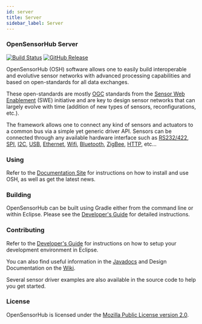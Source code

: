 ```yaml
---
id: server
title: Server
sidebar_label: Server
---
```


### OpenSensorHub Server

[![Build Status](https://travis-ci.org/opensensorhub/osh-core.svg?branch=master)](https://travis-ci.org/opensensorhub/osh-core)
[![GitHub Release](https://img.shields.io/github/release/opensensorhub/osh-core.svg)](https://github.com/opensensorhub/osh-core/releases/latest)

OpenSensorHub (OSH) software allows one to easily build interoperable and evolutive sensor networks with advanced processing capabilities and based on open-standards for all data exchanges. 

These open-standards are mostly [OGC](http://www.opengeospatial.org) standards from the [Sensor Web Enablement](http://www.opengeospatial.org/projects/groups/sensorwebdwg) (SWE) initiative and are key to design sensor networks that can largely evolve with time (addition of new types of sensors, reconfigurations, etc.).

The framework allows one to connect any kind of sensors and actuators to a common bus via a simple yet generic driver API. Sensors can be connected through any available hardware interface such as [RS232/422](http://en.wikipedia.org/wiki/RS-232), [SPI](http://en.wikipedia.org/wiki/Serial_Peripheral_Interface_Bus), [I2C](http://en.wikipedia.org/wiki/I%C2%B2C), [USB](http://en.wikipedia.org/wiki/USB), [Ethernet](http://en.wikipedia.org/wiki/Ethernet), [Wifi](http://en.wikipedia.org/wiki/Wi-Fi), [Bluetooth](http://en.wikipedia.org/wiki/Bluetooth), [ZigBee](http://en.wikipedia.org/wiki/ZigBee), [HTTP](http://en.wikipedia.org/wiki/Hypertext_Transfer_Protocol), etc...

### Using

Refer to the [Documentation Site](http://docs.opensensorhub.org/) for instructions on how to install and use OSH, as well as get the latest news.

### Building

OpenSensorHub can be built using Gradle either from the command line or within Eclipse. Please see the [Developer's Guide](http://docs.opensensorhub.org/latest/dev-guide/#building-from-source) for detailed instructions.


### Contributing

Refer to the [Developer's Guide](http://docs.opensensorhub.org/latest/dev-guide/#building-with-eclipse) for instructions on how to setup your development environment in Eclipse.

You can also find useful information in the [Javadocs](http://docs.opensensorhub.org/latest/javadoc/) and Design Documentation on the [Wiki](../../wiki/Home). 

Several sensor driver examples are also available in the source code to help you get started.

### License

OpenSensorHub is licensed under the [Mozilla Public License version 2.0](http://www.mozilla.org/MPL/2.0/).


